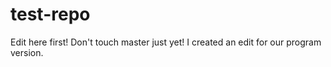 # test-repo
Edit here first! Don't touch master just yet!
I created an edit for our program version.
